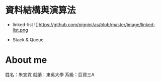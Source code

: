 # 資料結構與演算法
  * linked-list
  ![]https://github.com/pignini/as/blob/master/image/linked-list.png
  
 
  * Stack & Queue

# About me
姓名：朱宣霓
就讀：東吳大學
系級：巨資三A


